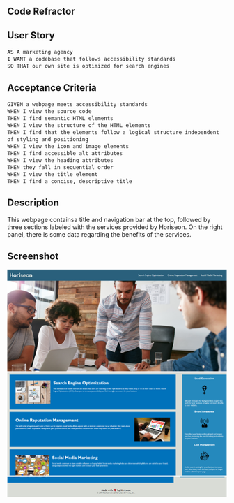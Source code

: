## Code Refractor

## User Story

```
AS A marketing agency
I WANT a codebase that follows accessibility standards
SO THAT our own site is optimized for search engines
```

## Acceptance Criteria

```
GIVEN a webpage meets accessibility standards
WHEN I view the source code
THEN I find semantic HTML elements
WHEN I view the structure of the HTML elements
THEN I find that the elements follow a logical structure independent of styling and positioning
WHEN I view the icon and image elements
THEN I find accessible alt attributes
WHEN I view the heading attributes
THEN they fall in sequential order
WHEN I view the title element
THEN I find a concise, descriptive title
```


## Description
This webpage containsa title and navigation bar at the top, followed by three sections labeled with the services provided by Horiseon.  On the right panel, there is some data regarding the benefits of the services.

## Screenshot
![Image output](./assets/images/snip1.PNG)
![Image output](./assets/images/snip2.PNG)
![Image output](./assets/images/snip3.PNG)